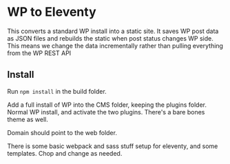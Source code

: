 # WP to Eleventy

This converts a standard WP install into a static site. It saves WP post data as JSON files and rebuilds the static when post status changes WP side. This means we change the data incrementally rather than pulling everything from the WP REST API

## Install

Run `npm install` in the build folder.

Add a full install of WP into the CMS folder, keeping the plugins folder. Normal WP install, and activate the two plugins. There's a bare bones theme as well.

Domain should point to the web folder.

There is some basic webpack and sass stuff setup for eleventy, and some templates. Chop and change as needed.









